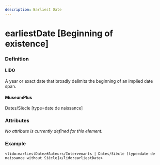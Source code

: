 ```yaml
---
description: Earliest Date
---
```


# earliestDate \[Beginning of existence]

### Definition

#### LIDO

A year or exact date that broadly delimits the beginning of an implied date span.

#### MuseumPlus

Dates/Siècle \[type=date de naissance]

### Attributes

_No attribute is currently defined for this element._

### Example

```markup
<lido:earliestDate>#Auteurs/Intervenants | Dates/Siècle [type=date de naissance without Siècle]</lido:earliestDate>
```
